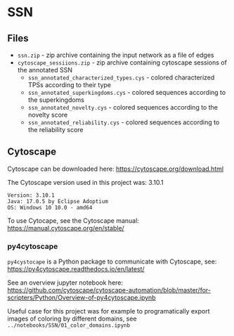 # SSN

## Files
- `ssn.zip` - zip archive containing the input network as a file of edges
- `cytoscape_sessiions.zip` - zip archive containing cytoscape sessions of the annotated SSN
    - `ssn_annotated_characterized_types.cys` - colored characterized TPSs according to their type
    - `ssn_annotated_superkingdoms.cys` - colored sequences according to the superkingdoms
    - `ssn_annotated_novelty.cys` - colored sequences according to the novelty score
    - `ssn_annotated_reliability.cys` - colored sequences according to the reliability score

## Cytoscape
Cytoscape can be downloaded here: https://cytoscape.org/download.html

The Cytoscape version used in this project was: 3.10.1
```
Version: 3.10.1 
Java: 17.0.5 by Eclipse Adoptium
OS: Windows 10 10.0 - amd64
```

To use Cytocape, see the Cytoscape manual: https://manual.cytoscape.org/en/stable/

### py4cytoscape 
`py4cystocape` is a Python package to communicate with Cytoscape, see: https://py4cytoscape.readthedocs.io/en/latest/

See an overview jupyter notebook here: https://github.com/cytoscape/cytoscape-automation/blob/master/for-scripters/Python/Overview-of-py4cytoscape.ipynb

Useful case for this project was for example to programatically export images of coloring by different domains, see `../notebooks/SSN/01_color_domains.ipynb`